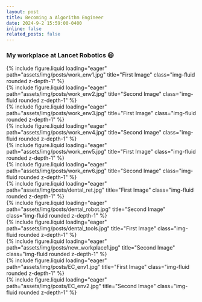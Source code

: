 ```yaml
---
layout: post
title: Becoming a Algorithm Engineer
date: 2024-9-2 15:59:00-0400
inline: false
related_posts: false
---
```

### My workplace at Lancet Robotics :smile:

<div class="row">
    <div class="col-sm-6 mt-3 mt-md-0">
        {% include figure.liquid loading="eager" path="assets/img/posts/work_env1.jpg" title="First Image" class="img-fluid rounded z-depth-1" %}
    </div>
    <div class="col-sm-6 mt-3 mt-md-0">
        {% include figure.liquid loading="eager" path="assets/img/posts/work_env2.jpg" title="Second Image" class="img-fluid rounded z-depth-1" %}
    </div>
</div>


<div class="row">
    <div class="col-sm-6 mt-3 mt-md-0">
        {% include figure.liquid loading="eager" path="assets/img/posts/work_env3.jpg" title="First Image" class="img-fluid rounded z-depth-1" %}
    </div>
    <div class="col-sm-6 mt-3 mt-md-0">
        {% include figure.liquid loading="eager" path="assets/img/posts/work_env4.jpg" title="Second Image" class="img-fluid rounded z-depth-1" %}
    </div>
</div>

<div class="row">
    <div class="col-sm-6 mt-3 mt-md-0">
        {% include figure.liquid loading="eager" path="assets/img/posts/work_env5.jpg" title="First Image" class="img-fluid rounded z-depth-1" %}
    </div>
    <div class="col-sm-6 mt-3 mt-md-0">
        {% include figure.liquid loading="eager" path="assets/img/posts/work_env6.jpg" title="Second Image" class="img-fluid rounded z-depth-1" %}
    </div>
</div>
<div class="row">
    <div class="col-sm-6 mt-3 mt-md-0">
        {% include figure.liquid loading="eager" path="assets/img/posts/dental_ret.jpg" title="First Image" class="img-fluid rounded z-depth-1" %}
    </div>
    <div class="col-sm-6 mt-3 mt-md-0">
        {% include figure.liquid loading="eager" path="assets/img/posts/dental_robot.jpg" title="Second Image" class="img-fluid rounded z-depth-1" %}
    </div>
</div>

<div class="row">
    <div class="col-sm-6 mt-3 mt-md-0">
        {% include figure.liquid loading="eager" path="assets/img/posts/dental_tools.jpg" title="First Image" class="img-fluid rounded z-depth-1" %}
    </div>
    <div class="col-sm-6 mt-3 mt-md-0">
        {% include figure.liquid loading="eager" path="assets/img/posts/new_workplace1.jpg" title="Second Image" class="img-fluid rounded z-depth-1" %}
    </div>
</div>
<div class="row">
    <div class="col-sm-6 mt-3 mt-md-0">
        {% include figure.liquid loading="eager" path="assets/img/posts/EC_env1.jpg" title="First Image" class="img-fluid rounded z-depth-1" %}
    </div>
    <div class="col-sm-6 mt-3 mt-md-0">
        {% include figure.liquid loading="eager" path="assets/img/posts/EC_env2.jpg" title="Second Image" class="img-fluid rounded z-depth-1" %}
    </div>
</div>
